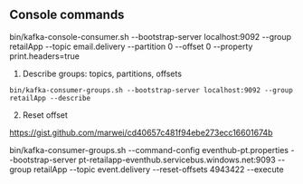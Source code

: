 ## Console commands

bin/kafka-console-consumer.sh --bootstrap-server localhost:9092 --group retailApp --topic email.delivery --partition 0 --offset 0 --property print.headers=true

1. Describe groups: topics, partitions, offsets

```
bin/kafka-consumer-groups.sh --bootstrap-server localhost:9092 --group retailApp --describe
```

2. Reset offset

https://gist.github.com/marwei/cd40657c481f94ebe273ecc16601674b

bin/kafka-consumer-groups.sh  --command-config eventhub-pt.properties  --bootstrap-server pt-retailapp-eventhub.servicebus.windows.net:9093 --group retailApp --topic event.delivery --reset-offsets 4943422 --execute